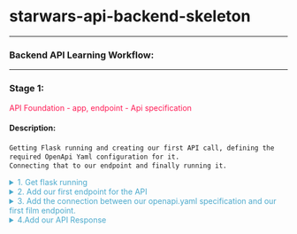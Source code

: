 
# starwars-api-backend-skeleton

---

### Backend API Learning Workflow:

---
### Stage 1: 
<span style="color:#FF1B55FF">API Foundation - app, endpoint - Api specification</span>

#### Description: 
    Getting Flask running and creating our first API call, defining the required OpenApi Yaml configuration for it.
    Connecting that to our endpoint and finally running it.

<details>

<summary style="color:#4ba9cc">1. Get flask running</summary>
  
    Copy the following code and place it in main.py in the root folder. 

```python


# -*- coding: utf-8 -*-

# -------------------------------------------------
#  External Imports
# -------------------------------------------------
from flask import Flask

# -------------------------------------------------
#  Python Imports
# -------------------------------------------------

# -------------------------------------------------
#  Module Imports
# -------------------------------------------------

# -------------------------------------------------
#  Setup
# -------------------------------------------------

app = Flask(__name__)


if __name__ == '__main__':
   app.run()

```
   
    This provides a basic flask application that runs but does nothing. Try running main.py now.
   
    What we have is a running flask app on port 5000, as can be seen below:

```python
   * Serving Flask app "main" (lazy loading)
   * Environment: production
     WARNING: This is a development server. Do not use it in a production deployment.
     Use a production WSGI server instead.
   * Debug mode: off
   * Running on http://127.0.0.1:5000/ (Press CTRL+C to quit)
```

    If you click on the [http://127.0.0.1:5000/](http://127.0.0.1:5000/) you will go to the browser but all you'll get is a not found page.
    This is because the Flask app is simply running on a port on localhost but not pointing to anything. 

</details>

<details>
<summary style="color:#4ba9cc">2. Add our first endpoint for the API</summary> 

    Our first endpoint is a films endpoint
   
    Navigate to the films/v1/folder and copy the following code and append it to endpoints.py

```python
# -*- coding: utf-8 -*-

# ------------------------------------------------
#    External imports
# ------------------------------------------------

# ------------------------------------------------
#    Python Imports
# ------------------------------------------------

# ------------------------------------------------
#    Module Imports
# ------------------------------------------------

# ------------------------------------------------
#    Films Data Access layer
# ------------------------------------------------


# ------------------------------------------------
#          FILM REST FUNCTIONS START HERE
# ------------------------------------------------
def get_film(film_id, **kwargs):
    """
        Fetch a film's entity from its name
    :param film_id: The id of the film to be retrieved
    :return: Film Entity
    :errors:
        raises an APIError
    """
    pass
```
   
    This is the basic python function for our first films endpoint.

    Now copy the following openAPi yaml markup to the openapi.yaml file in the root folder.

```yaml
openapi: 3.0.0

info:
  title: "{{title}}"
  version: "1.0.0"


# Avoid having a definitive base path here. Set the path in the actual paths - facilitate versions
# Example v1.0.0/login and v1.0.2 can both be specified

servers:
  - url: http://127.0.0.1:5003/
    description: relative path example

paths:

  # -----------------------------------------------
  # Film paths - REQUESTS
  # -----------------------------------------------

  /films/v1/{film_id}:

    get:
      summary: Retrieve a specific star wars film data set
      tags:
        - Film
      description: >
        
        Errors:

          token-invalid, 401
          authorisation-required, 401
          not-found, 404

      operationId: films.v1.endpoints.get_film
      parameters:
        - name: "film_id"
          description: Films Unique id
          in: path
          required: true
          schema:
            type: string
        - name: "options"
          in: query
          description: Optional Film Data
          required: false
          style: deepObject
          schema:
            $ref: '#/components/schemas/FilmExtras'
      responses:
        '200':
          description: Returns a data object containing a Films data
          content:
            application/json:
              schema:
                $ref: '#/components/schemas/FilmResponse'

# -----------------------------------------------
# COMPONENTS
# -----------------------------------------------
components:


  # -----------------------------------------------
  # SCHEMAS
  # -----------------------------------------------
  schemas:

    # -----------------------------------------------
    #  FILM SCHEMAS
    # -----------------------------------------------

    # -----------------------------------------------
    #  Film DATA SCHEMAS
    # -----------------------------------------------

    BaseFilm:
      properties:
        title:
          description: Film's Title
          type: string
        episode_id:
          description: Films id representing it's order of creation
          type: string
        opening_crawl:
          description: Films opening text
        director:
          description: Film Director
        producer:
          description: Film Producer
          type: string
        release_date:
          description: Date the film was released in to Cinemas
          type: string
        created:
          description: Date when record of this film was created in the database
          type: string
        edited:
          description: Date when record of this film was last edited in the database
          type: string
        url:
          description: The URL of the film
          type: string

    FilmCharacters:
      properties:
        characters:
          description: List of urls for characters in the film
          type: array
          items:
            type: string

    FilmVehicles:
      properties:
        vehicles:
          description: List of urls for vehicles in the film
          type: array
          items:
            type: string

    FilmStarships:
      properties:
        starships:
          description: List of urls for starships used in the film
          type: array
          items:
            type: string

    FilmPlanets:
      properties:
        planets:
          description: List of urls for planets in the film
          type: array
          items:
            type: string

    FilmSpecies:
      properties:
        species:
          description: List of urls for the different species of characters in the film
          type: array
          items:
            type: string

    # -----------------------------------------------
    #  Film Extras REQUEST SCHEMA
    # -----------------------------------------------
    FilmExtras:
      type: object
      properties:
        characters:
          description: provide film character urls
          type: boolean
        planets:
          description: provide all film planet urls
          type: boolean
        species:
          description: provide all film species urls
          type: boolean
        starships:
          description: provide all film starship urls
          type: boolean
        vehicles:
          description: provide all film vehicle urls
          type: boolean

    # -----------------------------------------------
    #  Film RESPONSE SCHEMAS
    # -----------------------------------------------

    FilmResponse:
      allOf:
        - $ref: '#/components/schemas/BaseFilm'
      anyOf:
        - $ref: '#/components/schemas/FilmCharacters'
        - $ref: '#/components/schemas/FilmPlanets'
        - $ref: '#/components/schemas/FilmSpecies'
        - $ref: '#/components/schemas/FilmStarships'
        - $ref: '#/components/schemas/FilmVehicles'

```
    Now we have our first Request, Response and Schema definitions for our first API call to get a films data via the films endpoint, but no way of connecting the two together. 
    However, before we move on to fixing that let's take a good long look at what we've just placed in our openapi.yaml file.

    starting with an initial declaration below:

```yaml
openapi: 3.0.0

info:
  title: "{{title}}"
  version: "1.0.0"
```
    We ->
    * Declare the openapi version - 3.0.0
    * Set the title as a variable to be passed in via our code on startup
    * Declared the version of our API - 1.0.0

    Next we define our servers. 

```yaml
servers:
  - url: http://127.0.0.1:5003/
    description: relative path example
```
    Currently we have a single server but it is possible to define more than one server.
    Please refer to the openAPI documentation at 

[Servers](https://spec.openapis.org/oas/v3.1.0#server-object)
    
    Moving on to our paths. Paths specify the actual request url paths to our API endpoints and the construction of those
    requests vis-à-vis any parameters we need to include and where those parameters are contained within the request, i.e. path, query or body.
    They also define the API response for the endpoint.

    The positioning of parameters in requests all depends on the type of request, i.e. 'GET', 'POST' etc. etc.
    
    For now it is important to remember that for every endpoint there must be a path.

    As you can see below we have a single path to our endpoint 'films.v1.endpoints.get_film'. 

```yaml
/films/v1/{film_id}:

    get:
      summary: Retrieve a specific star wars film data set
      tags:
        - Film
      description: >
        
        Errors:

          token-invalid, 401
          authorisation-required, 401
          not-found, 404

      operationId: films.v1.endpoints.get_film
      parameters:
        - name: "film_id"
          description: Films Unique id
          in: path
          required: true
          schema:
            type: string
        - name: "options"
          in: query
          description: Optional Film Data
          required: false
          style: deepObject
          schema:
            $ref: '#/components/schemas/FilmExtras'
      responses:
        '200':
          description: Returns a data object containing a Films data
          content:
            application/json:
              schema:
                $ref: '#/components/schemas/FilmResponse'

```

    This is a 'GET' request meaning it is only requesting data and not passing any data to save. 
    In 'GET' requests we can pass data via the 'path' of the url or as a query, i.e. after the 
    the path using a '?' symbol to indicate the beginning of the query data.

    In this particular request we are passing the film id as part of the path:

```yaml
/films/v1/{film_id}:
```

    The curly braces indicate a parameter in the path. We are also passing a parameter called 'options', but this is in the query. We'll get to what that looks like shortly.
    You can see how these are defined in the specification above.

    However, before we define our parameters we define our 'operationId'. This is what tells us where the endpoint in our code lives.

```yaml
 operationId: films.v1.endpoints.get_film
```

    The full path from our specification file is defined here, but instead of using '/' we use '.' to separate the path

    The last part of our request specification is the responses. The reponses declaration defines what to include for each response
    type. 

```yaml
responses:
    '200':
      description: Returns a data object containing a Films data
      content:
        application/json:
          schema:
            $ref: '#/components/schemas/FilmResponse'
```
    Because we define our own API error handling we are just dealing with a successful http response '200' here.
    What the response contains is defined in a schema called FilmResponse. We'll get to schemas shortly.

Next up is our 'components' section.

    The 'components' section defines a set of resuable objects that may or may not be used by our request and response specifications.

    Again, study the documentation at the following link for a full overview of 'components'

[Components](https://spec.openapis.org/oas/v3.1.0#components-object)

    What is important for us is the 'Schemas' section of 'components'. This is where we shall define our request and response schemas. 
    In other words we shall define the data structure of our query parameters in our requests and the structure of our responeses and 
    what data they should contain.

```yaml
# -----------------------------------------------
# COMPONENTS
# -----------------------------------------------
components:


  # -----------------------------------------------
  # SCHEMAS
  # -----------------------------------------------
  schemas:

    # -----------------------------------------------
    #  FILM SCHEMAS
    # -----------------------------------------------

    # -----------------------------------------------
    #  Film DATA SCHEMAS
    # -----------------------------------------------

    BaseFilm:
      properties:
        title:
          description: Film's Title
          type: string
        episode_id:
          description: Films id representing it's order of creation
          type: string
        opening_crawl:
          description: Films opening text
        director:
          description: Film Director
        producer:
          description: Film Producer
          type: string
        release_date:
          description: Date the film was released in to Cinemas
          type: string
        created:
          description: Date when record of this film was created in the database
          type: string
        edited:
          description: Date when record of this film was last edited in the database
          type: string
        url:
          description: The URL of the film
          type: string

    FilmCharacters:
      properties:
        characters:
          description: List of urls for characters in the film
          type: array
          items:
            type: string

    FilmVehicles:
      properties:
        vehicles:
          description: List of urls for vehicles in the film
          type: array
          items:
            type: string

    FilmStarships:
      properties:
        starships:
          description: List of urls for starships used in the film
          type: array
          items:
            type: string

    FilmPlanets:
      properties:
        planets:
          description: List of urls for planets in the film
          type: array
          items:
            type: string

    FilmSpecies:
      properties:
        species:
          description: List of urls for the different species of characters in the film
          type: array
          items:
            type: string

    # -----------------------------------------------
    #  Film Extras REQUEST SCHEMA
    # -----------------------------------------------
    FilmExtras:
      type: object
      properties:
        characters:
          description: provide film character urls
          type: boolean
        planets:
          description: provide all film planet urls
          type: boolean
        species:
          description: provide all film species urls
          type: boolean
        starships:
          description: provide all film starship urls
          type: boolean
        vehicles:
          description: provide all film vehicle urls
          type: boolean

    # -----------------------------------------------
    #  Film RESPONSE SCHEMAS
    # -----------------------------------------------

    FilmResponse:
      allOf:
        - $ref: '#/components/schemas/BaseFilm'
      anyOf:
        - $ref: '#/components/schemas/FilmCharacters'
        - $ref: '#/components/schemas/FilmPlanets'
        - $ref: '#/components/schemas/FilmSpecies'
        - $ref: '#/components/schemas/FilmStarships'
        - $ref: '#/components/schemas/FilmVehicles'

```

    First up, we define our BaseFilm. This is a schema that defines all the basic film data we require in our response. Each item in the schema
    is a property and comes with a simple description and a type. All of our types here are just strings.

    Note: you should not specify anything in our responses that is not actually part of the data tset that exists in the data source.


    Next , there is a list of array properties for various data sets returned by the data source.

    Each of these properties defines a simple array of strings. In fact as we shall find out later, these strings
    represent urls. These are used in our response FilmResponse.

    Those properties can be selected to be in the response or not via the request parameter 'options'. 'options'
    is a key-value pair object, each key representing one of the properties, i.e. starships, and the value set to a boolean, i.e. True or False.

    We specifiy this object using the schema 'FilmExtras', which as can be seen is an object akin to what was described above.

    Finally, the FilmResponse, which dictates what is in our response object. As can be seen we specify that we want
    the BaseFilm object and any of the properties set to True in our request parameter 'options'.

    That's it for our openAPi specification for the moment. More to come later.

</details>

<details>
<summary style="color:#4ba9cc">3. Add the connection between our openapi.yaml specification and our first film endpoint.</summary>
   
   Now we understand the openapi.yaml specification for our API call's Request and Response let's add the connection (connexion)
   between our openapi.yaml specification and our first film endpoint.
   
   Open the main.py file again and replace all the code with the following:

```python
# -*- coding: utf-8 -*-

# -------------------------------------------------
#  External Imports
# -------------------------------------------------
import connexion

# -------------------------------------------------
#  Python Imports
# -------------------------------------------------


# -------------------------------------------------
#  Module Imports
# -------------------------------------------------


# -------------------------------------------------
#  Setup
# -------------------------------------------------
# Setup the connexion app - for swagger self documenting API routes
app = connexion.FlaskApp(__name__)
app.add_api('openapi.yaml',
           strict_validation=True,
           arguments={'title': 'Fathat.io Star Wars Project'})


# -------------------------------------------------
#  Kick off
# -------------------------------------------------
def startup():
   """
       Method to fire any startup config stuff up
   :return:
   """
   pass


if __name__ == '__main__':
   startup()
   app.run(host="127.0.0.1", port=5003)

```

    Checkout what we have added in this latest main.py code.

    * We have removed the flask import line, because connexion now makes the interface to flask.
    * We have imported a python package called connexion
    * We have connected the connexion package to flask app - with strict validation and a title 
    * We have added a startup function to the app in case we want to run any code prior to running the app. Perhaps some config loading?
  
    * We have added a host and a port to the app.run function. This tells the app to run on 
       our localhost at port 5003.

    To recap:
      * We have an app that will run on our locahost at port 5003.
      * We have an openAPi yaml specification for films and we have a single endpoint for films.
        But, let's not foget that the film endpoint require a response
   
```yaml
   responses:
     '200':
       description: Returns a data object containing a Films data
       content:
         application/json:
           schema:
             $ref: '#/components/schemas/FilmResponse'
```

    So we know we need a response, but how are we sending the response back from the film endpoint
    to the client? Checking that endpoint, you will see that it has a 'pass'.
   
    To recap a pass in python does nothing but allows the function to be syntatically correct without any functional code.

    So we have an endpoint that will receive arguments based on our OpenApi specification but 
    actually does nothing.
   
    Let's run pour API application from main.py.

```python
   * Running on http://127.0.0.1:5003/ (Press CTRL+C to quit)
   * Serving Flask app "main" (lazy loading)
   * Environment: production
     WARNING: This is a development server. Do not use it in a production deployment.
     Use a production WSGI server instead.
   * Debug mode: off
```

    Copy the following http://127.0.0.1:5003/ui/ and put it in a new tab/window of your browser.
    
    - Note this has the /ui/ appended to the host and port
    
    You will see the following:
   
![](.build-1_images/92dc16da.png)

    Take a moment to check the details of the API call

    * Check what parameters it requires for the Request, what optional parameters might be passed
    * Check the Response it requires
    * Take a look at the schemas for Films
   

    Once you are comfortable with the openAPi specification, 
    Click on the GET film API and you will see the following:

![](.build-1_images/873778c7.png)

    * Click on 'Try it out'
    * Enter a 1 into the field where it says 'film_id'
    * Click the blue execute button below

    You will see the following response from the server

![](.build-1_images/102b7afe.png)
   
    The server returned a 204 - No Content response. The call did not fail in as much as it was successfully routed, however,
    the endpoint returned nothing.

    Let's take a step further in fixing that!

</details>

<details>
<summary style="color:#4ba9cc">4.Add our API Response</summary>
  
   Copy the following code into the basehandler.py

```python
  
# *-* coding: UTF-8 *-*

# ------------------------------------------------
#     Python Library Imports
# ------------------------------------------------

# ------------------------------------------------
#    External Python Library Imports
# ------------------------------------------------

# ------------------------------------------------
#     Module Imports
# ------------------------------------------------

# ------------------------------------------------
#    Base Handling Functions Begin Here
# ------------------------------------------------

def api_response(payload=None):
    """
       Generate and return an appropriate response to the API request

    :param payload:
    :return:
    """
    if isinstance(payload, dict):
        # If something in dict return with data else just status
        return payload
    else:
        return {}

```
   
    Here we are adding our function that handles the api responses from every endpoint that we code.
    
    Let's briefly discuss this function and understand what it does.
    
      * The function takes a single parameter named payload.
      * It checks to see if that parameter is a dictionary.
      * If it is a dictionary it returns it intact.
      * If it is not a dictionary it returns an empty dictionary - i.e. opening and closing cuyrly braces.

   
    Let's get a call to this response function into our Films endpoint.
    
    Go to the films endpoint file - films/v1/endpoints.py, and add the following under the section
    Module Imports.

```python
from basehandler import api_response
```
  
    This will import the function api_response from the basehandlers.py file that we added earlier
    
    Add the following to the get_film endpoint, removing 'pass' first.
   
```python
return api_response()
```
 
    Run the application again.
    
    This time we get a 200 response and two curly braces signifying an empty object. 

### Summary of what we have achieved so far!

    * We have got a running flask app
    * We have coded our first films endpoint.
    * We have defined our Films specification for OpenAPI
    * We have linked our Flask App, endpoint and openAPI specification via Connexion.

    Good Work!

    But hold on a minute, all that work and we still have no data. Obviously we are missing something. Yes, you guessed it some route into the Star Wars Data.
    Which, takes us neatly into stage-2, Defining our Data Access layers and defining our interface to the Star Wars API.

[<span style="color:#4ba9cc">Stage 2 - Extending the API - external Api access, data access layer, filtering options, error handling, another endpoint</span>](stage-2.md)
</details>

